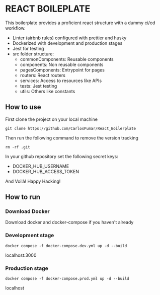 # REACT BOILEPLATE

This boilerplate provides a proficient react structure with a dummy ci/cd workflow.

- Linter (airbnb rules) configured with prettier and husky
- Dockerized with development and production stages
- Jest for testing
- src folder structure:
  - commonComponents: Reusable components
  - components: Non reusable components
  - pagesComponents: Entrypoint for pages
  - routers: React routers
  - services: Access to resources like APIs
  - tests: Jest testing
  - utils: Others like constants

## How to use

First clone the project on your local machine

```shell
git clone https://github.com/CarlosPumar/React_Boilerplate
```

Then run the following command to remove the version tracking

```shell
rm -rf .git
```

In your github repository set the following secret keys:

- DOCKER_HUB_USERNAME
- DOCKER_HUB_ACCESS_TOKEN

And Voilà! Happy Hacking!

## How to run

### Download Docker

Download docker and docker-compose if you haven't already

### Development stage

```shell
docker compose -f docker-compose.dev.yml up -d --build
```

localhost:3000

### Production stage

```shell
docker compose -f docker-compose.prod.yml up -d --build
```

localhost
